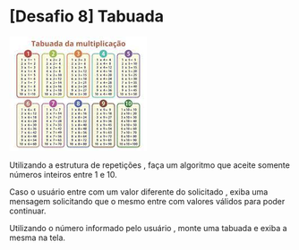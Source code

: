 # [Desafio 8] Tabuada

![img.png](img.png)

Utilizando a estrutura de repetições , faça um algoritmo que aceite somente números inteiros entre 1 e 10.

Caso o usuário entre com um valor diferente do solicitado , exiba uma mensagem solicitando que o mesmo entre com valores válidos para poder continuar.

Utilizando o número informado pelo usuário , monte uma tabuada e exiba a mesma na tela.